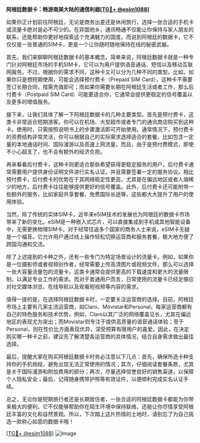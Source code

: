 **阿根廷数据卡：畅游南美大陆的通信利器[[TG💪+ @esim1088](https://t.me/s/esim1088)]**

如果你正计划前往阿根廷，无论是商务出差还是休闲旅行，选择一张合适的手机卡或流量卡绝对是必不可少的。在异国他乡，通讯畅通不仅能让你保持与家人朋友的联系，还能帮助你更好地探索这个充满魅力的国度。而说到阿根廷的数据卡，它不仅仅是一张普通的SIM卡，更是一个让你随时随地保持在线的秘密武器。

首先，我们来聊聊阿根廷数据卡的基本概念。简单来说，阿根廷数据卡就是一种专门针对阿根廷市场的手机SIM卡，它可以为用户提供语音通话、短信以及移动互联网服务。不过，根据你的需求不同，这种卡又可以分为几种不同的类型。比如，如果你只是想短期使用，可能会选择预付费卡（Prepaid SIM Card），这种卡不需要签订长期合同，按需充值即可；而如果你需要长期在阿根廷生活或者工作，那么后付费卡（Postpaid SIM Card）可能更适合你，它通常会提供更稳定的信号覆盖以及更多的增值服务。

接下来，让我们具体了解一下阿根廷数据卡的几种主要类型。首先是预付费卡，这类卡非常适合短期游客。你可以在机场、大型超市或者专门的通讯商店购买到这种卡。使用时，只需按照说明书上的步骤激活即可开始使用。通常情况下，预付费卡的资费结构非常灵活，你可以根据自己的实际需求选择适合的套餐，比如包含一定量的本地通话时间、国际漫游以及高速上网流量。而且，由于是预付费模式，即使不小心超支了，也不会有额外的经济负担。

再来看看后付费卡，这种卡则更适合那些希望获得更稳定服务的用户。后付费卡通常需要用户提供身份证明文件进行实名认证，并且需要签署一定的服务协议。相比预付费卡，后付费卡的优势在于其网络稳定性更高，尤其是在偏远地区或者人烟稀少的地方，后付费卡往往能够提供更好的信号覆盖。此外，后付费卡还可能附带一些额外的服务，比如家庭共享套餐、免费国际长途等，这些都大大提升了用户的使用体验。

当然，除了传统的实体SIM卡，近年来eSIM技术的发展也为阿根廷的数据卡市场带来了新的变化。eSIM是一种嵌入式芯片，可以直接集成到手机或其他智能设备中，无需更换物理SIM卡。对于经常往返多个国家的商务人士来说，eSIM卡无疑是一个福音。它允许用户通过线上操作轻松切换运营商和服务套餐，极大地方便了跨国沟通和交流。

除了上述提到的卡种之外，还有一些专门为特定场景设计的流量卡。例如，如果你是一位摄影师或者视频创作者，经常需要上传高清图片或视频文件，那么可以选择一张大容量流量包的流量卡。这类卡通常会提供更高的下载速度和更大的流量限制，以满足专业工作的需求。而对于普通用户而言，日常使用的流量卡已经足够应对社交媒体浏览、在线导航以及观看短视频等内容的需求。

值得一提的是，在选择阿根廷数据卡时，一定要关注运营商的选择。目前，阿根廷市场上主要有几家主流运营商，如Claro、Movistar和Personal。每家运营商都有自己的特色服务和技术优势。例如，Claro以其广泛的网络覆盖见长，尤其在偏远地区的表现尤为突出；而Movistar则专注于提供高质量的语音通话体验；至于Personal，则在性价比方面表现优异，深受预算有限用户的喜爱。因此，在决定购买哪一种卡之前，建议先了解清楚各运营商的具体情况，结合自身需求做出最佳选择。

最后，提醒大家在购买阿根廷数据卡时务必注意以下几点：首先，确保所选卡种支持你的手机频段，避免出现无法正常使用的情况；其次，仔细阅读套餐条款，尤其是关于国际漫游和附加费用的部分；再次，尽量选择信誉良好的销售渠道，以保障个人隐私安全；最后，记得随身携带护照等有效证件，以便顺利完成实名认证手续。

总之，无论你是短期旅行者还是长期居住者，一张合适的阿根廷数据卡都能为你带来极大的便利。它不仅能够帮助你在陌生环境中保持联络，还能让你尽情享受阿根廷丰富的文化和自然景观。所以，下次踏上这片热情的土地时，请别忘了为自己挑选一款称心如意的数据卡哦！

[[TG💪+ @esim1088](https://t.me/s/esim1088)] 
![Image](https://i.postimg.cc/4NQfJmqS/Snipaste-2025-05-13-00-14-12.png)